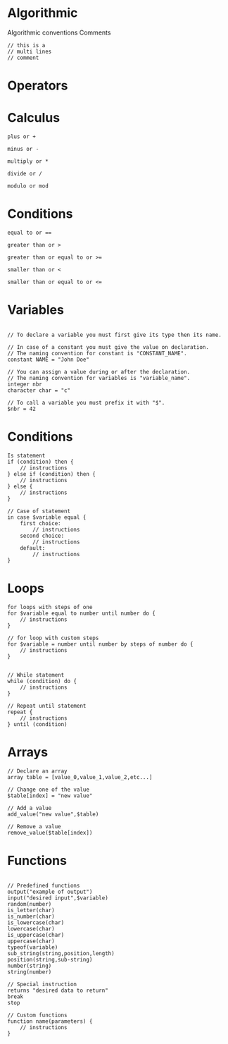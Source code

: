 # Algorithmic

Algorithmic conventions
Comments

```
// this is a
// multi lines
// comment
```

# Operators
# Calculus

    plus or +

    minus or -

    multiply or *

    divide or /

    modulo or mod

# Conditions

    equal to or ==

    greater than or >

    greater than or equal to or >=

    smaller than or <

    smaller than or equal to or <=

# Variables

```

// To declare a variable you must first give its type then its name.

// In case of a constant you must give the value on declaration.
// The naming convention for constant is "CONSTANT_NAME".
constant NAME = "John Doe"

// You can assign a value during or after the declaration.
// The naming convention for variables is "variable_name".
integer nbr
character char = "c"

// To call a variable you must prefix it with "$".
$nbr = 42
```

# Conditions

```
Is statement
if (condition) then {
	// instructions
} else if (condition) then {
	// instructions
} else {
	// instructions
}

// Case of statement
in case $variable equal {
	first choice:
		// instructions
	second choice:
		// instructions
	default:
		// instructions
}
```

# Loops


```
for loops with steps of one
for $variable equal to number until number do {
	// instructions
}

// for loop with custom steps
for $variable = number until number by steps of number do {
	// instructions
}


// While statement
while (condition) do {
	// instructions
}

// Repeat until statement
repeat {
	// instructions
} until (condition)

```

# Arrays

```
// Declare an array
array table = [value_0,value_1,value_2,etc...]

// Change one of the value
$table[index] = "new value"

// Add a value
add_value("new value",$table)

// Remove a value
remove_value($table[index])
```

# Functions

```

// Predefined functions
output("example of output")
input("desired input",$variable)
random(number)
is_letter(char)
is_number(char)
is_lowercase(char)
lowercase(char)
is_uppercase(char)
uppercase(char)
typeof(variable)
sub_string(string,position,length)
position(string,sub-string)
number(string)
string(number)

// Special instruction
returns "desired data to return"
break
stop

// Custom functions
function name(parameters) {
	// instructions
}
```


